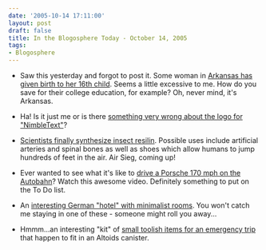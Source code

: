 ```yaml
---
date: '2005-10-14 17:11:00'
layout: post
draft: false
title: In the Blogosphere Today - October 14, 2005
tags:
- Blogosphere
---
```




  * Saw this yesterday and forgot to post it. Some woman in [Arkansas has given birth to her 16th child](http://www.cbsnews.com/stories/2005/10/12/national/main938703.shtml). Seems a little excessive to me. How do you save for their college education, for example? Oh, never mind, it's Arkansas.


  * Ha! Is it just me or is there [something very wrong about the logo for "NimbleText"](http://jr.nimbletext.com/)?


  * [Scientists finally synthesize insect resilin](http://www.smh.com.au/news/science/fleas-leap-for-mankind/2005/10/12/1128796590054.html?oneclick=true). Possible uses include artificial arteries and spinal bones as well as shoes which allow humans to jump hundreds of feet in the air. Air Sieg, coming up!


  * Ever wanted to see what it's like to [drive a Porsche 170 mph on the Autobahn](http://theradblog.typepad.com/theradblog/2005/10/autobahn_videob.html)? Watch this awesome video. Definitely something to put on the To Do list.


  * An [interesting German "hotel" with minimalist rooms](http://www.dasparkhotel.net/). You won't catch me staying in one of these - someone might roll you away...


  * Hmmm...an interesting "kit" of [small toolish items for an emergency trip](http://www.escapemyhead.com/2005/10/tttk-travel-tinker-trouble-kit.html) that happen to fit in an Altoids canister.



